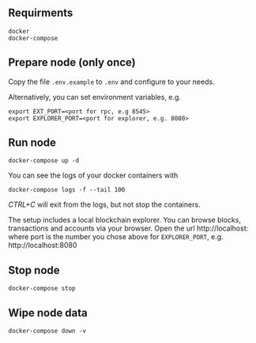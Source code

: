 ## Requirments

 ```
 docker
 docker-compose
 ```

## Prepare node (only once)

Copy the file `.env.example` to `.env` and configure to your needs.

Alternatively, you can set environment variables, e.g.

```
export EXT_PORT=<port for rpc, e.g 8545>
export EXPLORER_PORT=<port for explorer, e.g. 8080>
```

## Run node

```
docker-compose up -d
```

You can see the logs of your docker containers with

```
docker-compose logs -f --tail 100
```

_CTRL+C_ will exit from the logs, but not stop the containers.

The setup includes a local blockchain explorer.
You can browse blocks, transactions and accounts via your browser.
Open the url http://localhost:<port>
where port is the number you chose above for `EXPLORER_PORT`, e.g.
http://localhost:8080

## Stop node 

```
docker-compose stop
```

## Wipe node data 

```
docker-compose down -v
```
